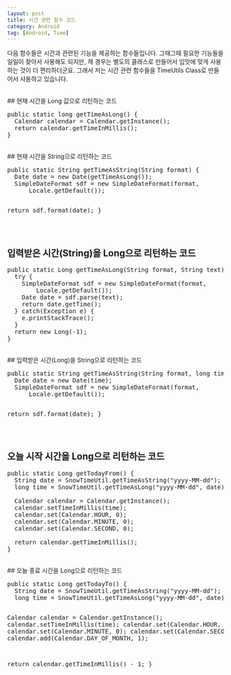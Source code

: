 ```yaml
---
layout: post
title: 시간 관련 함수 코드
category: Android
tag: [Android, Time]
---
```


다음 함수들은 시간과 관련된 기능을 제공하는 함수들입니다. 그때그때 필요한 기능들을
일일이 찾아서 사용해도 되지만, 제 경우는 별도의 클래스로 만들어서 입맛에 맞게 사용하는 것이
더 편리하더군요. 그래서 저는 시간 관련 함수들을 TimeUtils Class로 만들어서 사용하고 있습니다.

<br>
## 현재 시간을 Long 값으로 리턴하는 코드
<pre class="prettyprint">public static long getTimeAsLong() {
  Calendar calendar = Calendar.getInstance();
  return calendar.getTimeInMillis();
}</pre>
<br>
## 현재 시간을 String으로 리턴하는 코드
<pre class="prettyprint">public static String getTimeAsString(String format) {
  Date date = new Date(getTimeAsLong());
  SimpleDateFormat sdf = new SimpleDateFormat(format,
      Locale.getDefault());

  return sdf.format(date);
}</pre>
<br>
## 입력받은 시간(String)을 Long으로 리턴하는 코드
<pre class="prettyprint">public static Long getTimeAsLong(String format, String text) {
  try {
    SimpleDateFormat sdf = new SimpleDateFormat(format,
        Locale.getDefault());
    Date date = sdf.parse(text);
    return date.getTime();
  } catch(Exception e) {
    e.printStackTrace();
  }
  return new Long(-1);
}</pre>
<br>
## 입력받은 시간(Long)을 String으로 리턴하는 코드
<pre class="prettyprint">public static String getTimeAsString(String format, long time) {
  Date date = new Date(time);
  SimpleDateFormat sdf = new SimpleDateFormat(format,
      Locale.getDefault());

  return sdf.format(date);
}</pre>
<br>
## 오늘 시작 시간을 Long으로 리턴하는 코드
<pre class="prettyprint">public static Long getTodayFrom() {
  String date = SnowTimeUtil.getTimeAsString("yyyy-MM-dd");
  long time = SnowTimeUtil.getTimeAsLong("yyyy-MM-dd", date);

  Calendar calendar = Calendar.getInstance();
  calendar.setTimeInMillis(time);
  calendar.set(Calendar.HOUR, 0);
  calendar.set(Calendar.MINUTE, 0);
  calendar.set(Calendar.SECOND, 0);

  return calendar.getTimeInMillis();
}</pre>
<br>
## 오늘 종료 시간을 Long으로 리턴하는 코드
<pre class="prettyprint">public static Long getTodayTo() {
  String date = SnowTimeUtil.getTimeAsString("yyyy-MM-dd");
  long time = SnowTimeUtil.getTimeAsLong("yyyy-MM-dd", date);

  Calendar calendar = Calendar.getInstance();
  calendar.setTimeInMillis(time);
  calendar.set(Calendar.HOUR, 0);
  calendar.set(Calendar.MINUTE, 0);
  calendar.set(Calendar.SECOND, 0);
  calendar.add(Calendar.DAY_OF_MONTH, 1);

  return calendar.getTimeInMillis() - 1;
}</pre>
